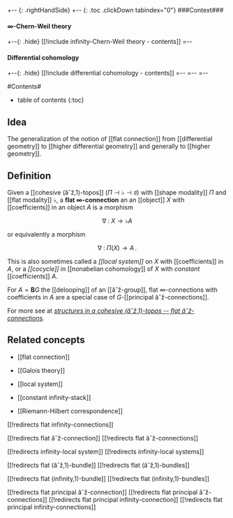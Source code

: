 
+-- {: .rightHandSide}
+-- {: .toc .clickDown tabindex="0"}
###Context###
#### $\infty$-Chern-Weil theory
+--{: .hide}
[[!include infinity-Chern-Weil theory - contents]]
=--
#### Differential cohomology
+--{: .hide}
[[!include differential cohomology - contents]]
=--
=--
=--


#Contents#
* table of contents
{:toc}

## Idea

The generalization of the notion of [[flat connection]] from [[differential geometry]] to [[higher differential geometry]] and generally to [[higher geometry]].

## Definition

Given a [[cohesive (âˆž,1)-topos]] $(\Pi \dashv \flat \dashv \sharp)$ with [[shape modality]] $\Pi$ and [[flat modality]] $\flat$, a **flat $\infty$-connection** an an [[object]] $X$ with [[coefficients]] in an object $A$ is a morphism

$$
  \nabla \;\colon\; X \to \flat A
$$

or equivalently a morphism

$$
  \nabla \;\colon\; \Pi(X) \to A
  \,.
$$

This is also sometimes called a _[[local system]]_ on $X$ with [[coefficients]] in $A$, or a _[[cocycle]]_ in [[nonabelian cohomology]] of $X$ with _constant_ [[coefficients]] $A$.

For $A = \mathbf{B}G$ the [[delooping]] of an [[âˆž-group]], flat $\infty$-connections with coefficients in $A$ are a special case of $G$-[[principal âˆž-connections]].

For more see at _[structures in a cohesive (âˆž,1)-topos -- flat âˆž-connections](cohesive+%28infinity,1%29-topos+--+structures#FlatDifferentialCohomology)_.

## Related concepts

* [[flat connection]]

* [[Galois theory]]

* [[local system]]

* [[constant infinity-stack]]

* [[Riemann-Hilbert correspondence]]

[[!redirects flat infinity-connections]]

[[!redirects flat âˆž-connection]]
[[!redirects flat âˆž-connections]]


[[!redirects infinity-local system]]
[[!redirects infinity-local systems]]

[[!redirects flat (âˆž,1)-bundle]]
[[!redirects flat (âˆž,1)-bundles]]

[[!redirects flat (infinity,1)-bundle]]
[[!redirects flat (infinity,1)-bundles]]

[[!redirects flat principal âˆž-connection]]
[[!redirects flat principal âˆž-connections]]
[[!redirects flat principal infinity-connection]]
[[!redirects flat principal infinity-connections]]
